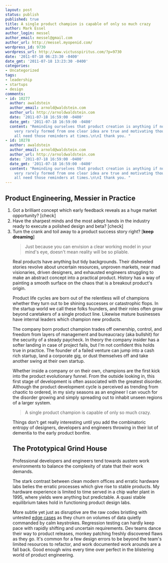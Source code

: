 ```yaml
---
layout: post
status: publish
published: true
title: A single product champion is capable of only so much crazy
author: Mark Essel
author_login: messel
author_email: messel@gmail.com
author_url: http://messel.myopenid.com/
wordpress_id: 9730
wordpress_url: http://www.victusspiritus.com/?p=9730
date: '2011-07-18 06:23:30 -0400'
date_gmt: '2011-07-18 13:23:30 -0400'
categories:
- Uncategorized
tags:
- leadership
- startups
- design
comments:
- id: 10277
  author: awaldstein
  author_email: arnold@waldstein.com
  author_url: http://arnoldwaldstein.com
  date: '2011-07-18 16:59:00 -0400'
  date_gmt: '2011-07-18 16:59:00 -0400'
  content: "Reminding ourselves that product creation is anything if not messy and
    very rarely formed from one clear idea are true and motivating thoughts.\n\nWe
    all need those reminders at times.\n\nI thank you. "
- id: 10278
  author: awaldstein
  author_email: arnold@waldstein.com
  author_url: http://arnoldwaldstein.com
  date: '2011-07-18 16:59:00 -0400'
  date_gmt: '2011-07-18 16:59:00 -0400'
  content: "Reminding ourselves that product creation is anything if not messy and
    very rarely formed from one clear idea are true and motivating thoughts.\n\nWe
    all need those reminders at times.\n\nI thank you. "
---
```

<h2>Product Engineering, Messier in Practice</h2>
<ol>
<li>Got a brilliant concept which early feedback reveals as a huge market opportunity? [check]</li>
<li>Have the sharpest minds and the most adept hands in the industry ready to execute a polished design and beta? [check]</li>
<li>Turn the crank and toil away to a product success story right? [<strong>keep dreaming</strong>]</li>
</ul>
<blockquote><p>
Just because you can envision a clear working model in your mind's eye, doesn't mean reality will be so pliable.
</p></blockquote>
<p>Real products have anything but tidy backgrounds. Their disheveled stories revolve about uncertain resources, unproven markets, near mad visionaries, driven designers, and exhausted engineers struggling to make an abstract concept into a practical product. History has a way of painting a smooth surface on the chaos that is a breakout product's origin.</p>
<p>Product life cycles are born out of the relentless will of champions whether they turn out to be shining successes or catastrophic flops. In the startup world we call these folks founders, and their roles often grow beyond caretakers of a single product line. Likewise mature businesses have internal leaders which champion new products. </p>
<p>The company born product champion trades off ownership, control, and freedom from layers of management and bureaucracy (aka bullshit) for the security of a steady paycheck. In theory the company insider has a softer landing in case of project fails, but I'm not confident this holds true in practice. The founder of a failed venture can jump into a cash rich startup, land a corporate gig, or dust themselves off and take another swing at their own startup. </p>
<p>Whether inside a company or on their own, champions are the first kick into the product evolutionary funnel. From the outside looking in, this first stage of development is often associated with the greatest disorder. Although the product development cycle is perceived as trending from chaotic to ordered, in my sixty seasons as an engineer I can vouch for the disorder growing and simply spreading out to inhabit unseen regions of a larger system. </p>
<blockquote><p>
A single product champion is capable of only so much crazy.
</p></blockquote>
<p>Things don't get really interesting until you add the combinatoric entropy of designers, developers and engineers throwing in their lot of dementia to the early product bonfire.</p>
<h2>The Prototypical Grind House</h2>
<p>Professional developers and engineers tend towards austere work environments to balance the complexity of state that their work demands. </p>
<p>The stark contrast between clean modern offices and erratic hardware labs belies the erratic processes which give rise to stable products. My hardware experience is limited to time served in a chip wafer plant in 1995, where yields were anything but predictable. A quasi stable equilibrium takes hold in functioning product design labs. </p>
<p>More subtle yet just as disruptive are the raw codes bristling with untested <a href="http://victusfate.github.io/victusspiritus/uncategorized/2011/07/14/edge-cases/">edge cases</a> as they churn on volumes of data quietly commanded by calm keystrokes. Regression testing can hardly keep pace with rapidly shifting and uncertain requirements. Dev teams dance their way to product releases, monkey patching freshly discovered flaws as they go. It's common for a few design errors to be beyond the team's limited resources to refactor, and work documented work arounds are a fall back. Good enough wins every time over perfect in the blistering world of product engineering.</p>
